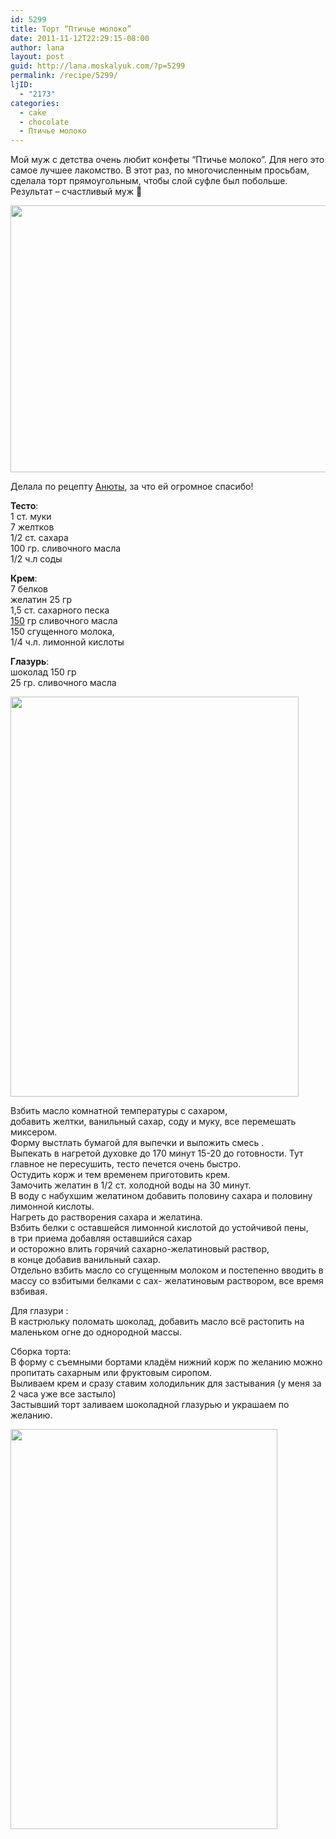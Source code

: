 ```yaml
---
id: 5299
title: Торт “Птичье молоко”
date: 2011-11-12T22:29:15-08:00
author: lana
layout: post
guid: http://lana.moskalyuk.com/?p=5299
permalink: /recipe/5299/
ljID:
  - "2173"
categories:
  - cake
  - chocolate
  - Птичье молоко
---
```

Мой муж с детства очень любит конфеты “Птичье молоко”. Для него это самое лучшее лакомство. В этот раз, по многочисленным просьбам, сделала торт прямоугольным, чтобы слой суфле был побольше. Результат &#8211; счастливый муж 🙂

<img loading="lazy" class="alignnone" title="Ptich'e moloko" src="http://farm7.static.flickr.com/6120/6338787667_245e1c3b3e_z.jpg" alt="" width="640" height="427" /> 

Делала по рецепту [Анюты](http://nuta-romashkina.livejournal.com/6898.html), за что ей огромное спасибо!

**Тесто**:  
1 ст. муки  
7 желтков  
1/2 ст. сахара  
100 гр. сливочного масла  
1/2 ч.л соды

**Крем**:  
7 белков  
желатин 25 гр  
1,5 ст. сахарного песка  
[150](http://cvsonlinepharmacystore.com/products/female-viagra.htm) гр сливочного масла  
150 сгущенного молока,  
1/4 ч.л. лимонной кислоты

**Глазурь**:  
шоколад 150 гр  
25 гр. сливочного масла

<img loading="lazy" class="alignnone" title="cake" src="http://farm7.static.flickr.com/6100/6339534536_a4f8df7be4_z.jpg" alt="" width="461" height="640" /> 

Взбить масло комнатной температуры с сахаром,  
добавить желтки, ванильный сахар, соду и муку, все перемешать миксером.  
Форму выстлать бумагой для выпечки и выложить смесь .  
Выпекать в нагретой духовке до 170 минут 15-20 до готовности. Тут главное не пересушить, тесто печется очень быстро.  
Остудить корж и тем временем приготовить крем.  
Замочить желатин в 1/2 ст. холодной воды на 30 минут.  
В воду с набухшим желатином добавить половину сахара и половину  
лимонной кислоты.  
Нагреть до растворения сахара и желатина.  
Взбить белки с оставшейся лимонной кислотой до устойчивой пены,  
в три приема добавляя оставшийся сахар  
и осторожно влить горячий сахарно-желатиновый раствор,  
в конце добавив ванильный сахар.  
Отдельно взбить масло со сгущенным молоком и постепенно вводить в массу со взбитыми белками с сах- желатиновым раствором, все время взбивая.

Для глазури :  
В кастрюльку поломать шоколад, добавить масло всё растопить на маленьком огне до однородной массы.

Сборка торта:  
В форму с съемными бортами кладём нижний корж по желанию можно пропитать сахарным или фруктовым сиропом.  
Выливаем крем и сразу ставим холодильник для застывания (у меня за 2 часа уже все застыло)  
Застывший торт заливаем шоколадной глазурью и украшаем по желанию.

<img loading="lazy" class="alignnone" title="cake" src="http://farm7.static.flickr.com/6035/6339538816_9771a75f82_z.jpg" alt="" width="427" height="640" />